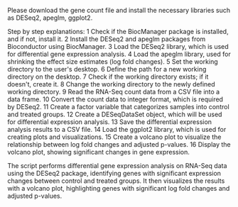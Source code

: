 Please download the gene count file and install the necessary libraries such as DESeq2, apeglm, ggplot2. 

Step by step explanations:
	1	Check if the BiocManager package is installed, and if not, install it.
	2	Install the DESeq2 and apeglm packages from Bioconductor using BiocManager.
	3	Load the DESeq2 library, which is used for differential gene expression analysis.
	4	Load the apeglm library, used for shrinking the effect size estimates (log fold changes).
	5	Set the working directory to the user's desktop.
	6	Define the path for a new working directory on the desktop.
	7	Check if the working directory exists; if it doesn't, create it.
	8	Change the working directory to the newly defined working directory.
	9	Read the RNA-Seq count data from a CSV file into a data frame.
	10	Convert the count data to integer format, which is required by DESeq2.
	11	Create a factor variable that categorizes samples into control and treated groups.
	12	Create a DESeqDataSet object, which will be used for differential expression analysis.
	13	Save the differential expression analysis results to a CSV file.
	14	Load the ggplot2 library, which is used for creating plots and visualizations.
	15	Create a volcano plot to visualize the relationship between log fold changes and adjusted p-values.
	16	Display the volcano plot, showing significant changes in gene expression.

The script performs differential gene expression analysis on RNA-Seq data using the DESeq2 package, identifying genes with significant expression changes between control and treated groups. It then visualizes the results with a volcano plot, highlighting genes with significant log fold changes and adjusted p-values. 
